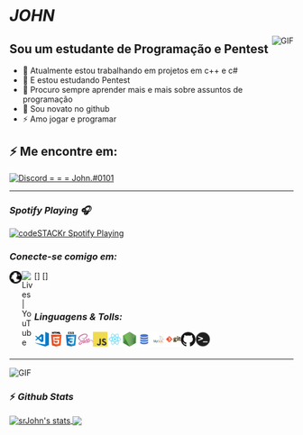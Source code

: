 #                                                                    *JOHN*

<img align="right" alt="GIF" src="https://media.discordapp.net/attachments/768459183594274838/783470557445619772/GlisteningAgitatedKoodoo-small.gif?width=441&height=572" />

## Sou um estudante de Programação e Pentest

- 🔭 Atualmente estou trabalhando em projetos em c++ e c#
- 🌱 E estou estudando Pentest
- 👯 Procuro sempre aprender mais e mais sobre assuntos de programação
- 🥅 Sou novato no github 
- ⚡ Amo jogar e programar

## ⚡ Me encontre em:

<div align='left' style="display: flex; justify-content: space-between;">
	<a href='#'>
	<img src=https://img.shields.io/badge/Discord-John.%230101-7289DA?style=for-the-badge&logo=discord&logoColor=7289DA&logoWidth=30&labelColor=000' 
	alt='Discord = = = John.#0101'>
	</a>
</div>

<hr>

### *Spotify Playing 🎧*
[<img src="https://media.discordapp.net/attachments/768459183594274838/783474702286454844/unknown.png" alt="codeSTACKr Spotify Playing" width="350" />](https://open.spotify.com/track/6ZKCcRjkXXUk67OfqS2fJT?si=70WBHcE2QgOAz9LlU4urwQ)

### *Conecte-se comigo em:*

[<img align="left" alt="https://github.com/srJohn" width="22px" src="https://raw.githubusercontent.com/iconic/open-iconic/master/svg/globe.svg" />]
[<img align="left" alt="Lives | YouTube" width="22px" src="https://cdn.jsdelivr.net/npm/simple-icons@v3/icons/youtube.svg" />]

<br />

### *Linguagens & Tolls:*

<img align="left" alt="Visual Studio Code" width="26px" src="https://raw.githubusercontent.com/github/explore/80688e429a7d4ef2fca1e82350fe8e3517d3494d/topics/visual-studio-code/visual-studio-code.png" />
<img align="left" alt="HTML5" width="26px" src="https://raw.githubusercontent.com/github/explore/80688e429a7d4ef2fca1e82350fe8e3517d3494d/topics/html/html.png" />
<img align="left" alt="CSS3" width="26px" src="https://raw.githubusercontent.com/github/explore/80688e429a7d4ef2fca1e82350fe8e3517d3494d/topics/css/css.png" />
<img align="left" alt="Sass" width="26px" src="https://raw.githubusercontent.com/github/explore/80688e429a7d4ef2fca1e82350fe8e3517d3494d/topics/sass/sass.png" />
<img align="left" alt="JavaScript" width="26px" src="https://raw.githubusercontent.com/github/explore/80688e429a7d4ef2fca1e82350fe8e3517d3494d/topics/javascript/javascript.png" />
<img align="left" alt="React" width="26px" src="https://raw.githubusercontent.com/github/explore/80688e429a7d4ef2fca1e82350fe8e3517d3494d/topics/react/react.png" />
<img align="left" alt="Node.js" width="26px" src="https://raw.githubusercontent.com/github/explore/80688e429a7d4ef2fca1e82350fe8e3517d3494d/topics/nodejs/nodejs.png" />
<img align="left" alt="SQL" width="26px" src="https://raw.githubusercontent.com/github/explore/80688e429a7d4ef2fca1e82350fe8e3517d3494d/topics/sql/sql.png" />
<img align="left" alt="MySQL" width="26px" src="https://raw.githubusercontent.com/github/explore/80688e429a7d4ef2fca1e82350fe8e3517d3494d/topics/mysql/mysql.png" />
<img align="left" alt="Git" width="26px" src="https://raw.githubusercontent.com/github/explore/80688e429a7d4ef2fca1e82350fe8e3517d3494d/topics/git/git.png" />
<img align="left" alt="GitHub" width="26px" src="https://raw.githubusercontent.com/github/explore/78df643247d429f6cc873026c0622819ad797942/topics/github/github.png" />
<img align="left" alt="Terminal" width="26px" src="https://raw.githubusercontent.com/github/explore/80688e429a7d4ef2fca1e82350fe8e3517d3494d/topics/terminal/terminal.png" />

<br />
<br />

---

<img align="center" alt="GIF" src="https://media.discordapp.net/attachments/768459183594274838/783468542997037056/15067311691810c82905b660c3390927.gif" />



### ⚡ *Github Stats*

<a href="https://github.com/srJohn">
<img align="center" src="https://github-readme-stats.vercel.app/api?username=srJohn&show_icons=true&include_all_commits=true&show_icons=true&title_color=fff&icon_color=79ff97&text_color=9f9f9f&bg_color=232323" alt="srJohn's stats" />
<a href="https://github.com/srJohn?tab=repositories">
<img align="center" src="https://github-readme-stats.vercel.app/api/top-langs/?username=srJohn&layout=compact&show_icons=true&title_color=fff&icon_color=79ff97&text_color=9f9f9f&bg_color=232423">
</h2>
<br>
<br>
</a>
<h3 align="center"> 
<br>
<br>

[website]: https://github.com/srJohn
[youtube]: https://www.youtube.com/channel/UCX-Okq7AuHa-5I79odVtHVg


